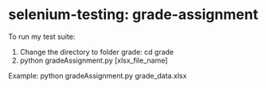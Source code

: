 # selenium-testing: grade-assignment

To run my test suite:
1. Change the directory to folder grade: cd grade
2. python gradeAssignment.py [xlsx_file_name]

Example: python gradeAssignment.py grade_data.xlsx